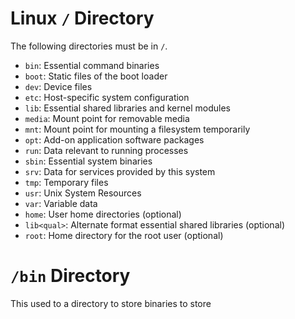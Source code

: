 # Linux `/` Directory

The following directories must be in `/`.

- `bin`: Essential command binaries
- `boot`: Static files of the boot loader
- `dev`: Device files
- `etc`: Host-specific system configuration
- `lib`: Essential shared libraries and kernel modules
- `media`: Mount point for removable media
- `mnt`: Mount point for mounting a filesystem temporarily
- `opt`: Add-on application software packages
- `run`: Data relevant to running processes
- `sbin`: Essential system binaries
- `srv`: Data for services provided by this system
- `tmp`: Temporary files
- `usr`: Unix System Resources
- `var`: Variable data
- `home`: User home directories (optional)
- `lib<qual>`: Alternate format essential shared libraries (optional)
- `root`: Home directory for the root user (optional)

# `/bin` Directory

This used to a directory to store binaries to store